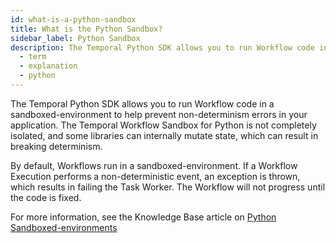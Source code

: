 ```yaml
---
id: what-is-a-python-sandbox
title: What is the Python Sandbox?
sidebar_label: Python Sandbox
description: The Temporal Python SDK allows you to run Workflow code in a sandboxed-environment to help prevent non-determinism errors in your application.
  - term
  - explanation
  - python
---
```


The Temporal Python SDK allows you to run Workflow code in a sandboxed-environment to help prevent non-determinism errors in your application. The Temporal Workflow Sandbox for Python is not completely isolated, and some libraries can internally mutate state, which can result in breaking determinism.

By default, Workflows run in a sandboxed-environment. If a Workflow Execution performs a non-deterministic event, an exception is thrown, which results in failing the Task Worker. The Workflow will not progress until the code is fixed.

For more information, see the Knowledge Base article on [Python Sandboxed-environments](/kb/python-sandbox-environment)
